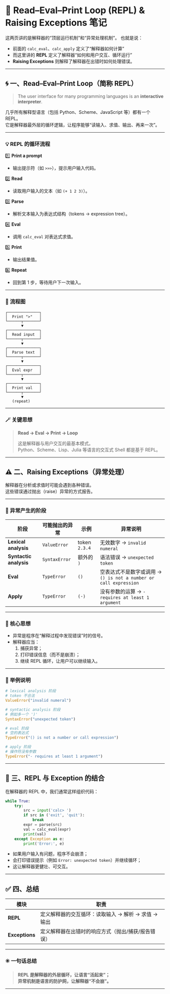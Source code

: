 # 🧮 Read–Eval–Print Loop (REPL) & Raising Exceptions 笔记

这两页讲的是解释器的“顶层运行机制”和“异常处理机制”。
也就是说：
- 前面的 `calc_eval`、`calc_apply` 定义了“解释器如何计算”  
- 而这里讲的 **REPL** 定义了解释器“如何和用户交互、循环运行”  
- **Raising Exceptions** 则解释了解释器在出错时如何处理错误。

---

## 🌀 一、Read–Eval–Print Loop（简称 REPL）

> The user interface for many programming languages is an **interactive interpreter**.

几乎所有解释型语言（包括 Python、Scheme、JavaScript 等）都有一个 REPL。  
它是解释器最外层的循环逻辑，让程序能够“读输入、求值、输出、再来一次”。

---

### 💡 REPL 的循环流程

1️⃣ **Print a prompt**
   - 输出提示符（如 `>>>`），提示用户输入代码。

2️⃣ **Read**
   - 读取用户输入的文本（如 `(+ 1 2 3)`）。

3️⃣ **Parse**
   - 解析文本输入为表达式结构（tokens → expression tree）。

4️⃣ **Eval**
   - 调用 `calc_eval` 对表达式求值。

5️⃣ **Print**
   - 输出结果值。

6️⃣ **Repeat**
   - 回到第 1 步，等待用户下一次输入。

---

### 🧠 流程图

```
┌──────────────┐
│  Print ">"   │
└──────┬───────┘
       ▼
┌──────────────┐
│  Read input  │
└──────┬───────┘
       ▼
┌──────────────┐
│  Parse text  │
└──────┬───────┘
       ▼
┌──────────────┐
│  Eval expr   │
└──────┬───────┘
       ▼
┌──────────────┐
│  Print val   │
└──────┬───────┘
       ▼
   (repeat)
```

---

### 🪄 关键思想

> **Read → Eval → Print → Loop**
> 
> 这是解释器与用户交互的最基本模式。  
> Python、Scheme、Lisp、Julia 等语言的交互式 Shell 都是基于 REPL。

---

## ⚠️ 二、Raising Exceptions（异常处理）

解释器在分析或求值时可能会遇到各种错误。  
这些错误通过抛出（raise）异常的方式报告。

---

### 📍 异常产生的阶段

| 阶段 | 可能抛出的异常 | 示例 | 异常说明 |
|------|----------------|------|-----------|
| **Lexical analysis** | `ValueError` | token `2.3.4` | 无效数字 → `invalid numeral` |
| **Syntactic analysis** | `SyntaxError` | 额外的 `)` | 语法错误 → `unexpected token` |
| **Eval** | `TypeError` | `()` | 空表达式不是数字或调用 → `() is not a number or call expression` |
| **Apply** | `TypeError` | `(-)` | 没有参数的运算 → `- requires at least 1 argument` |

---

### 🧩 核心思想

- 异常是程序在“解释过程中发现错误”时的信号。
- 解释器应当：  
  1. 捕获异常；  
  2. 打印错误信息（而不是崩溃）；  
  3. 继续 REPL 循环，让用户可以继续输入。

---

### 📘 举例说明

```python
# lexical analysis 阶段
# token 不合法
ValueError("invalid numeral")

# syntactic analysis 阶段
# 例如多一个 ')'
SyntaxError("unexpected token")

# eval 阶段
# 空的表达式
TypeError("() is not a number or call expression")

# apply 阶段
# 操作符没有参数
TypeError("- requires at least 1 argument")
```

---

## 🧠 三、REPL 与 Exception 的结合

在解释器的 REPL 中，我们通常这样组织代码：

```python
while True:
    try:
        src = input('calc> ')
        if src in ('exit', 'quit'):
            break
        expr = parse(src)
        val = calc_eval(expr)
        print(val)
    except Exception as e:
        print('Error:', e)
```

- 如果用户输入有问题，程序不会崩溃；
- 会打印错误提示（例如 `Error: unexpected token`）并继续循环；
- 这让解释器更健壮、可交互。

---

## ✅ 四、总结

| 模块 | 职责 |
|------|------|
| **REPL** | 定义解释器的交互循环：读取输入 → 解析 → 求值 → 输出 |
| **Exceptions** | 定义解释器在出错时的响应方式（抛出/捕获/报告错误） |

---

### ✳️ 一句话总结

> **REPL 是解释器的外层循环，让语言“活起来”；**  
> **异常机制是语言的防护网，让解释器“不会崩”。**

---
